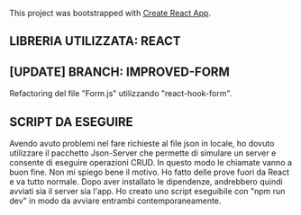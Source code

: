This project was bootstrapped with [Create React App](https://github.com/facebook/create-react-app).
## LIBRERIA UTILIZZATA: REACT ##

## [UPDATE]  BRANCH: IMPROVED-FORM ##
Refactoring del file "Form.js" utilizzando "react-hook-form".

## SCRIPT DA ESEGUIRE ##
Avendo avuto problemi nel fare richieste al file json in locale, ho dovuto utilizzare il pacchetto Json-Server che permette di simulare un server e consente di eseguire operazioni CRUD. In questo modo le chiamate vanno a buon fine.
Non mi spiego bene il motivo. Ho fatto delle prove fuori da React e va tutto normale. 
Dopo aver installato le dipendenze, andrebbero quindi avviati sia il server sia l'app. Ho creato uno script eseguibile con 
"npm run dev" in modo da avviare entrambi contemporaneamente.
